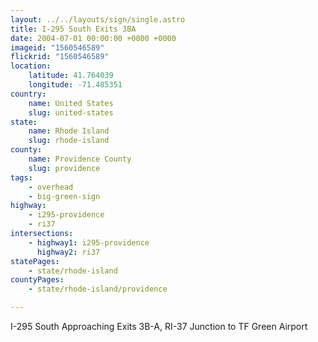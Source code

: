 ```yaml
---
layout: ../../layouts/sign/single.astro
title: I-295 South Exits 3BA
date: 2004-07-01 00:00:00 +0000 +0000
imageid: "1560546589"
flickrid: "1560546589"
location:
    latitude: 41.764039
    longitude: -71.485351
country:
    name: United States
    slug: united-states
state:
    name: Rhode Island
    slug: rhode-island
county:
    name: Providence County
    slug: providence
tags:
    - overhead
    - big-green-sign
highway:
    - i295-providence
    - ri37
intersections:
    - highway1: i295-providence
      highway2: ri37
statePages:
    - state/rhode-island
countyPages:
    - state/rhode-island/providence

---
```

I-295 South Approaching Exits 3B-A, RI-37 Junction to TF Green Airport